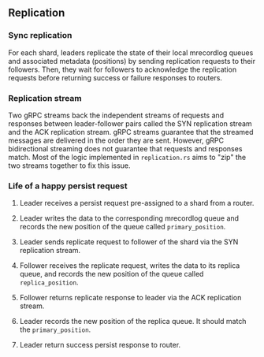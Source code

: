 ## Replication

### Sync replication
For each shard, leaders replicate the state of their local mrecordlog queues and associated metadata (positions) by sending replication requests to their followers. Then, they wait for followers to acknowledge the replication requests before returning success or failure responses to routers.

### Replication stream
Two gRPC streams back the independent streams of requests and responses between leader-follower pairs called the SYN replication stream and the ACK replication stream. gRPC streams guarantee that the streamed messages are delivered in the order they are sent. However, gRPC bidirectional streaming does not guarantee that requests and responses match. Most of the logic implemented in `replication.rs` aims to "zip" the two streams together to fix this issue.

### Life of a happy persist request
1. Leader receives a persist request pre-assigned to a shard from a router.

1. Leader writes the data to the corresponding mrecordlog queue and records the new position of the queue called `primary_position`.

1. Leader sends replicate request to follower of the shard via the SYN replication stream.

1. Follower receives the replicate request, writes the data to its replica queue, and records the new position of the queue called `replica_position`.

1. Follower returns replicate response to leader via the ACK replication stream.

1. Leader records the new position of the replica queue. It should match the `primary_position`.

1. Leader return success persist response to router.
